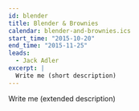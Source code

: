 ```yaml
---
id: blender
title: Blender & Brownies
calendar: blender-and-brownies.ics
start_time: "2015-10-20"
end_time: "2015-11-25"
leads:
  - Jack Adler
excerpt: |
  Write me (short description)
---
```


Write me (extended description)
